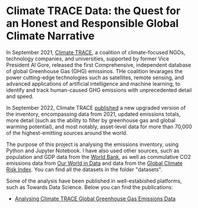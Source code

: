 # Climate TRACE Data: the Quest for an Honest and Responsible Global Climate Narrative

In September 2021, [Climate TRACE](https://climatetrace.org/), a coalition of climate-focused NGOs, technology companies, and universities, supported by former Vice President Al Gore, released the first Comprehensive, independent database of global Greenhouse Gas (GHG) emissinos. THe coalition levarages the power cutting-edge technologies such as satellites, remote sensing, and advanced applications of artificial intelligence and machine learning, to identify and track human-caused GHG emissions with unprecedented detail and speed.

In September 2022, Climate TRACE [published](https://climatetrace.org/news/release-notes-november-2022) a new upgraded version of the inventory, encompassing data from 2021, updated emissions totals, more detail (such as the ability to filter by greenhouse gas and global warming potential), and most notably, asset-level data for more than 70,000 of the highest-emitting sources around the world.

The purpose of this project is analysing the emissions inventory, using Python and Jupyter Notebook. I have also used other sources, such as population and GDP data from the [World Bank](https://data.worldbank.org/), as well as commulative CO2 emissions data from [Our World in Data](https://ourworldindata.org/contributed-most-global-co2) and data from the [Global Climate Risk Index](https://reliefweb.int/report/world/global-climate-risk-index-2021). You can find all the datasets in the folder "datasets".

Some of the analysis have been published in well-estabished platforms, such as Towards Data Science. Below you can find the publications:

- [Analysing Climate TRACE Global Greenhouse Gas Emissions Data](https://towardsdatascience.com/analysing-climate-trace-global-greenhouse-gas-emissions-data-part-1-fba426128e34)
